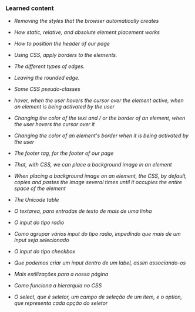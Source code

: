 ### Learned content

* *Removing the styles that the browser automatically creates* 
* *How static, relative, and absolute element placement works*
* *How to position the header of our page*

* *Using CSS, apply borders to the elements.*
* *The different types of edges.*
* *Leaving the rounded edge.*

* *Some CSS pseudo-classes*
* *hover, when the user hovers the cursor over the element
active, when an element is being activated by the user*
* *Changing the color of the text and / or the border of an element, when the user hovers the cursor over it*
* *Changing the color of an element's border when it is being activated by the user*

* *The footer tag, for the footer of our page* 
* *That, with CSS, we can place a background image in an element*
* *When placing a background image on an element, the CSS, by default, copies and pastes the image several times until it occupies the entire space of the element*
* *The Unicode table*

* *O textarea, para entradas de texto de mais de uma linha*
* *O input do tipo radio*
* *Como agrupar vários input do tipo radio, impedindo que mais de um input seja selecionado*
* *O input do tipo checkbox*
* *Que podemos criar um input dentro de um label, assim associando-os*
* *Mais estilizações para a nossa página*
* *Como funciona a hierarquia no CSS*
* *O select, que é seletor, um campo de seleção de um item, e o option, que representa cada opção do seletor*